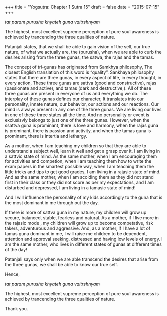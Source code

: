 +++
title = "Yogsutra: Chapter 1 Sutra 15"
draft = false
date = "2015-07-15"
+++

_tat param purusha khyateh guna vaitrshnyam_

The highest, most excellent supreme perception of pure soul awareness is achieved by trancending the three qualities of nature.

Patanjali states, that we shall be able to gain vision of the self, our true nature, of what we actually are, the (purusha), when we are able to curb the desires arising from the three gunas, the satwa, the rajas and the tamas.

The concept of tri-gunas has originated from Samkhya philosophy, The closest English translation of this word is “quality”. Sankhaya philosophy states that there are three guṇas, in every aspect of life, in every thought, in every action, These three gunas are sattva (good and constructive), rajas (passionate and active), and tamas (dark and destructive,). All of these three gunas are present in everyone of us and everything we do. The interplay of these gunas defines our character, It translates into our personality, innate nature, our behavior, our actions and our reactions. Our mind is always present in any one of the three gunas. We are living our lives in one of these three states all the time. And no personality or event is exclusisvly belongs to just one of the three gunas. However, when the ssattva guna is prominant, there is love and harmony, when the rajas guna is prominant, there is passion and activity, and when the tamas guna is prominant, there is intertia and lethargy.

As a mother, when I am teaching my children so that they are able to understand a subject well, learn it well and get a grasp over it, I am living in a sattvic state of mind. As the same mother, when I am encouraging them for activities and competion, when I am teaching them how to write the exam papers in the smartest possible way, when I am teaching them the little tricks and tips to get good grades, I am living in a rajasic state of mind. And as the same mother, when I am scolding them as they did not stand first in their class or they did not score as per my expectations, and I am disturbed and depressed, I am living in a tamasic state of mind!

And I will influence the personality of my kids accordingly to the guna that is the most dominant in me through out the day.

If there is more of sattva guna in my nature, my children will grow up secure, balanced, stable, fearless and natural. As a mother, if I live more in the rajasic mode , my children will grow up to become competative, risk takers, adventurous and aggressive. And, as a mother, if I have a lot of tamas guna dominant in me, I will raise me children to be dependent, attention and approval seeking, distressed and having low levels of energy. I am the same mother, who lives in different states of gunas at different times of the day!

Patanjali says only when we are able transcend the desires that arise from the three gunas, we shall be able to know our true self.

Hence,

_tat param purusha khyateh guna vaitrshnyam_

The highest, most excellent supreme perception of pure soul awareness is achieved by trancending the three qualities of nature.

Thank you.
